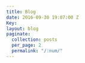 ```yaml
---
title: Blog
date: 2016-09-30 19:07:00 Z
Key: 
layout: blog
paginate:
  collection: posts
  per_page: 2
  permalink: "/:num/"
---
```


